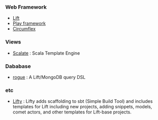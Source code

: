 ### Web Framework
- [Lift](http://liftweb.net/)
- [Play framework](http://www.playframework.org/)
- [Circumflex](http://circumflex.ru/index.html)

### Views
- [Scalate](http://scalate.fusesource.org/) : Scala Template Engine

### Dababase
- [rogue](https://github.com/foursquare/rogue) : A Lift/MongoDB query DSL

### etc
- [Lifty](http://lifty.github.com/) : Lifty adds scaffolding to sbt (Simple Build Tool) and includes templates for Lift including new projects, adding snippets, models, comet actors, and other templates for Lift-base projects.